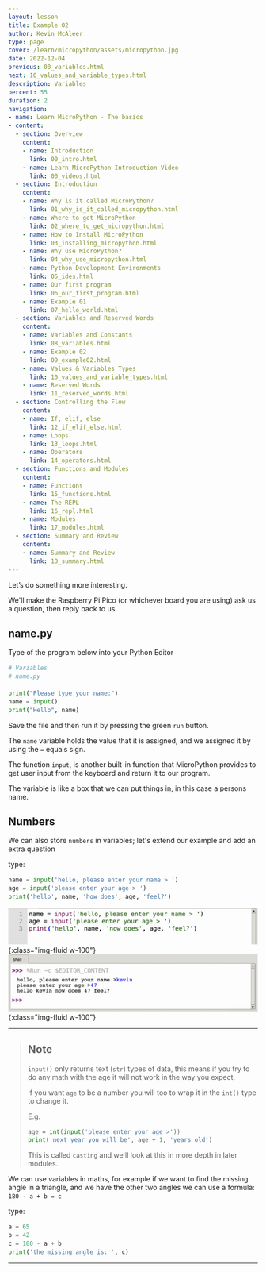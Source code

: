 ```yaml
---
layout: lesson
title: Example 02
author: Kevin McAleer
type: page
cover: /learn/micropython/assets/micropython.jpg
date: 2022-12-04
previous: 08_variables.html
next: 10_values_and_variable_types.html
description: Variables
percent: 55
duration: 2
navigation:
- name: Learn MicroPython - The basics
- content:
  - section: Overview
    content:
    - name: Introduction
      link: 00_intro.html
    - name: Learn MicroPython Introduction Video
      link: 00_videos.html
  - section: Introduction
    content:
    - name: Why is it called MicroPython?
      link: 01_why_is_it_called_micropython.html
    - name: Where to get MicroPython
      link: 02_where_to_get_micropython.html
    - name: How to Install MicroPython
      link: 03_installing_micropython.html
    - name: Why use MicroPython?
      link: 04_why_use_micropython.html
    - name: Python Development Environments
      link: 05_ides.html
    - name: Our first program
      link: 06_our_first_program.html
    - name: Example 01
      link: 07_hello_world.html
  - section: Variables and Reserved Words
    content:
    - name: Variables and Constants
      link: 08_variables.html
    - name: Example 02
      link: 09_example02.html
    - name: Values & Variables Types
      link: 10_values_and_variable_types.html
    - name: Reserved Words
      link: 11_reserved_words.html
  - section: Controlling the Flow
    content:
    - name: If, elif, else
      link: 12_if_elif_else.html
    - name: Loops
      link: 13_loops.html
    - name: Operators
      link: 14_operators.html
  - section: Functions and Modules
    content:
    - name: Functions
      link: 15_functions.html
    - name: The REPL
      link: 16_repl.html
    - name: Modules
      link: 17_modules.html
  - section: Summary and Review
    content:
    - name: Summary and Review
      link: 18_summary.html
---
```



Let’s do something more interesting.

We'll make the Raspberry Pi Pico (or whichever board you are using) ask us a question, then reply back to us.

## name.py

Type of the program below into your Python Editor

```python
# Variables
# name.py

print("Please type your name:")
name = input()
print("Hello", name)
```

Save the file and then run it by pressing the green `run` button.

The `name` variable holds the value that it is assigned, and we assigned it by using the `=` equals sign.

The function `input`, is another built-in function that MicroPython provides to get user input from the keyboard and return it to our program.

The variable is like a box that we can put things in, in this case a persons name.

## Numbers

We can also store `numbers` in variables; let's extend our example and add an extra question

type:

```python
name = input('hello, please enter your name > ')
age = input('please enter your age > ')
print('hello', name, 'how does', age, 'feel?')
```

![Age Program](assets/age_program.png){:class="img-fluid w-100"}
![Age Console Output](assets/age_console.png){:class="img-fluid w-100"}

---

> ## Note
>
> `input()` only returns text (`str`) types of data, this means if you try to do any math with the age
> it will not work in the way you expect. 
>
> If you want `age` to be a number you will too to wrap it in the `int()` type to change it. 
>
> E.g.
>
> ```python
> age = int(input('please enter your age >'))
> print('next year you will be', age + 1, 'years old')
> ```
>
> This is called `casting` and we'll look at this in more depth in later modules.

We can use variables in maths, for example if we want to find the missing angle in a triangle, and we have the other two angles we can use a formula: `180 - a + b = c`

type:

```python
a = 65
b = 42
c = 180 - a + b 
print('the missing angle is: ', c)
```

---
